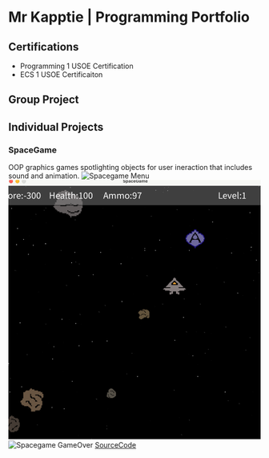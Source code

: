 # Mr Kapptie | Programming Portfolio

## Certifications
* Programming 1 USOE Certification
* ECS 1 USOE Certificaiton

## Group Project 

## Individual Projects

### SpaceGame
OOP graphics games spotlighting objects for user ineraction that includes sound and animation.
![Spacegame Menu]()
![Spacegame Gameplay](https://github.com/kappter/programmingportfolioB2/blob/main/images/sg1.png?raw=true)
![Spacegame GameOver]()
[SourceCode](https://github.com/kappter/programmingportfolioB2/blob/main/src/SpaceGame.zip)


